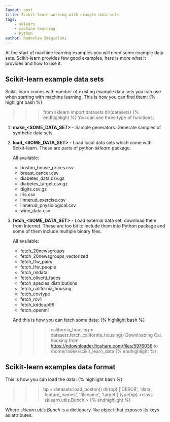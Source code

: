 ```yaml
---
layout: post
title: Scikit-learn working with example data sets
tags:
    - sklearn
    - machine learning
    - Python
author: Radosław Śmigielski
---
```

At the start of machine learning examples you will need some example data sets.
Scikit-learn provides few good examples, here is more what it provides and how
to use it.

## Scikit-learn example data sets ##
Scikit-learn comes with number of existing example data sets you can use
when starting with machine learning. This is how you can find them:
{% highlight bash %}
>>> from sklearn import datasets
>>> dir(datasets)
{% endhighlight %}
You can see three type of functions:
1. **make\_\<SOME_DATA_SET\>** - Sample generators.
   Generate samples of synthetic data sets.
1. **load\_\<SOME_DATA_SET\>** - Load local data sets which come with
   Scikit-learn. These are parts of python *sklearn* package.

   All available:
   - boston_house_prices.csv
   - breast_cancer.csv
   - diabetes_data.csv.gz
   - diabetes_target.csv.gz
   - digits.csv.gz
   - iris.csv
   - linnerud_exercise.csv
   - linnerud_physiological.csv
   - wine_data.csv
1. **fetch\_\<SOME_DATA_SET\>** - Load external data set,
   download them from Internet. These are too bit to include them
   into Python package and some of them include multiple binary files.

   All available:
   - fetch_20newsgroups
   - fetch_20newsgroups_vectorized
   - fetch_lfw_pairs
   - fetch_lfw_people
   - fetch_mldata
   - fetch_olivetti_faces
   - fetch_species_distributions
   - fetch_california_housing
   - fetch_covtype
   - fetch_rcv1
   - fetch_kddcup99
   - fetch_openml

   And this is how you can fetch some data:
   {% highlight bash %}
   >>> california_housing = datasets.fetch_california_housing()
   Downloading Cal. housing from https://ndownloader.figshare.com/files/5976036 to /home/radek/scikit_learn_data
   {% endhighlight %}

## Scikit-learn examples data format ##
   This is how you can load the data:
   {% highlight bash %}
   >>> bp = datasets.load_boston()
   >>> dir(bp)
   ['DESCR', 'data', 'feature_names', 'filename', 'target']
   >>> type(bp)
   <class 'sklearn.utils.Bunch'>
   {% endhighlight %}
   
   Where _sklearn.utils.Bunch_ is a dictionary-like object that exposes its
   keys as attributes.

